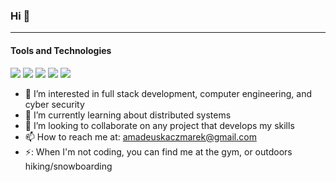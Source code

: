 ### Hi 👋
---

#### Tools and Technologies

<p>
<img src="https://img.shields.io/badge/Visual_Studio_Code-0078D4?style=flat&logo=visual%20studio%20code&logoColor=white"/>
    <img src="https://img.shields.io/badge/-Github-181717?style=flat&logo=GitHub&logoColor=white"/>
    <img src="https://img.shields.io/badge/-Git-F44D27?style=flat&logo=Git&logoColor=white"/>
    <!--<img src="https://img.shields.io/badge/VIM-%2311AB00.svg?&style=flat&logo=vim&logoColor=white"> -->
    <img src="https://img.shields.io/badge/Python-3776AB?style=flat&logo=python&logoColor=white"/>
    <!--<img src="https://img.shields.io/badge/-LeetCode-FFA116?style=flat&logo=LeetCode&logoColor=black"/>
    <img src="https://img.shields.io/badge/Kali-557C94?style=flat&logo=kali-linux&logoColor=white"/>
    <img src="https://img.shields.io/badge/monero-FF6600?style=flat&logo=monero&logoColor=white"/>
    <img src="https://img.shields.io/badge/Binance-FCD535?style=flat&logo=binance&logoColor=white"/>
    <img src="https://img.shields.io/badge/powershell-5391FE?style=flat&logo=powershell&logoColor=white"/> -->
    <img src="https://img.shields.io/badge/Tor_Browser-7D4698?style=flat&logo=Tor-Browser&logoColor=white"/>
    <!-- <img src="https://img.shields.io/badge/Java-ED8B00?style=flat&logo=java&logoColor=white"/>
    <img src="https://img.shields.io/badge/C-00599C?style=flat&logo=c&logoColor=white"/>
    <!-- - 😄 I'm looking for interships starting in 2025 -->
  </p> 


- 🔭 I’m interested in full stack development, computer engineering, and cyber security
- 🌱 I’m currently learning about distributed systems
- 👯 I’m looking to collaborate on any project that develops my skills    
- 📫 How to reach me at: amadeuskaczmarek@gmail.com
- ⚡: When I'm not coding, you can find me at the gym, or outdoors hiking/snowboarding

